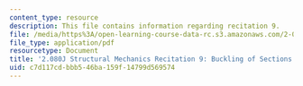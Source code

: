 ```yaml
---
content_type: resource
description: This file contains information regarding recitation 9.
file: /media/https%3A/open-learning-course-data-rc.s3.amazonaws.com/2-080j-structural-mechanics-fall-2013/c7d117cdbbb546ba159f14799d569574_MIT2_080JF13_Recitation9.pdf
file_type: application/pdf
resourcetype: Document
title: '2.080J Structural Mechanics Recitation 9: Buckling of Sections'
uid: c7d117cd-bbb5-46ba-159f-14799d569574
---
```

